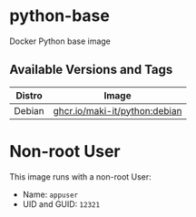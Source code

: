 # python-base

Docker Python base image

## Available Versions and Tags

| Distro 	| Image               	|
|--------	|--------------------	|
| Debian 	| [ghcr.io/maki-it/python:debian](https://github.com/orgs/maki-it/packages?repo_name=python-base-image) 	|

# Non-root User
This image runs with a non-root User:
- Name: `appuser` 
- UID and GUID: `12321`
